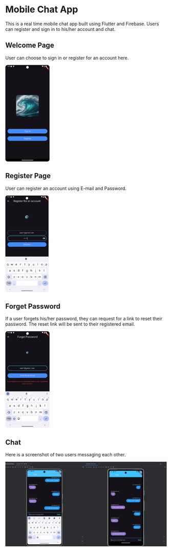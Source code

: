 # Mobile Chat App
This is a real time mobile chat app built using Flutter and Firebase.
Users can register and sign in to his/her account and chat.

## Welcome Page
User can choose to sign in or register for an account here.

<p><img src="./images/welcomePageScreenshot.png" alt="Welcome Page Screenshot" height="300"/></p>

## Register Page
User can register an account using E-mail and Password.
<p><img src="./images/registerPageScreenShot.png" alt="Register Page Screenshot" height="300"/></p>

## Forget Password
If a user forgets his/her password, they can request for a link to reset their password. The reset link will be sent to their registered email.
<p><img src="./images/forgetPasswordScreenshot.png" alt="Forget Password Page Screenshot" height="300"/></p>

## Chat 
Here is a screenshot of two users messaging each other.
<p><img src="./images/dualscreenchat.png" alt="Two User Chatting Screenshot" width="800"/></p>


